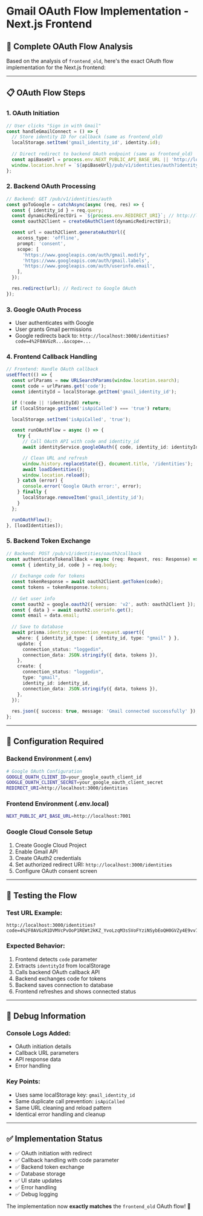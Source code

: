 # Gmail OAuth Flow Implementation - Next.js Frontend

## 🔄 Complete OAuth Flow Analysis

Based on the analysis of `frontend_old`, here's the exact OAuth flow implementation for the Next.js frontend:

---

## 📋 **OAuth Flow Steps**

### **1. OAuth Initiation**
```typescript
// User clicks "Sign in with Gmail"
const handleGmailConnect = () => {
  // Store identity ID for callback (same as frontend_old)
  localStorage.setItem('gmail_identity_id', identity.id);
  
  // Direct redirect to backend OAuth endpoint (same as frontend_old)
  const apiBaseUrl = process.env.NEXT_PUBLIC_API_BASE_URL || 'http://localhost:7001';
  window.location.href = `${apiBaseUrl}/pub/v1/identities/auth?identity_id=${identity.id}`;
};
```

### **2. Backend OAuth Processing**
```typescript
// Backend: GET /pub/v1/identities/auth
const goToGoogle = catchAsync(async (req, res) => {
  const { identity_id } = req.query;
  const dynamicRedirectUri = `${process.env.REDIRECT_URI}`; // http://localhost:3000/identities
  const oauth2Client = createOAuthClient(dynamicRedirectUri);

  const url = oauth2Client.generateAuthUrl({
    access_type: 'offline',
    prompt: 'consent',
    scope: [
      'https://www.googleapis.com/auth/gmail.modify',
      'https://www.googleapis.com/auth/gmail.labels',
      'https://www.googleapis.com/auth/userinfo.email',
    ],
  });

  res.redirect(url); // Redirect to Google OAuth
});
```

### **3. Google OAuth Process**
- User authenticates with Google
- User grants Gmail permissions
- Google redirects back to: `http://localhost:3000/identities?code=4%2F0AVGzR...&scope=...`

### **4. Frontend Callback Handling**
```typescript
// Frontend: Handle OAuth callback
useEffect(() => {
  const urlParams = new URLSearchParams(window.location.search);
  const code = urlParams.get('code');
  const identityId = localStorage.getItem('gmail_identity_id');

  if (!code || !identityId) return;
  if (localStorage.getItem('isApiCalled') === 'true') return;

  localStorage.setItem('isApiCalled', 'true');

  const runOAuthFlow = async () => {
    try {
      // Call OAuth API with code and identity_id
      await identityService.googleOAuth({ code, identity_id: identityId });

      // Clean URL and refresh
      window.history.replaceState({}, document.title, '/identities');
      await loadIdentities();
      window.location.reload();
    } catch (error) {
      console.error('Google OAuth error:', error);
    } finally {
      localStorage.removeItem('gmail_identity_id');
    }
  };

  runOAuthFlow();
}, [loadIdentities]);
```

### **5. Backend Token Exchange**
```typescript
// Backend: POST /pub/v1/identities/oauth2callback
const authenticateTokenallBack = async (req: Request, res: Response) => {
  const { identity_id, code } = req.body;
  
  // Exchange code for tokens
  const tokenResponse = await oauth2Client.getToken(code);
  const tokens = tokenResponse.tokens;
  
  // Get user info
  const oauth2 = google.oauth2({ version: 'v2', auth: oauth2Client });
  const { data } = await oauth2.userinfo.get();
  const email = data.email;
  
  // Save to database
  await prisma.identity_connection_request.upsert({
    where: { identity_id_type: { identity_id, type: "gmail" } },
    update: {
      connection_status: "loggedin",
      connection_data: JSON.stringify({ data, tokens }),
    },
    create: {
      connection_status: "loggedin",
      type: "gmail",
      identity_id: identity_id,
      connection_data: JSON.stringify({ data, tokens }),
    },
  });
  
  res.json({ success: true, message: 'Gmail connected successfully' });
};
```

---

## 🔧 **Configuration Required**

### **Backend Environment (.env)**
```bash
# Google OAuth Configuration
GOOGLE_OUATH_CLIENT_ID=your_google_oauth_client_id
GOOGLE_OUATH_CLIENT_SECRET=your_google_oauth_client_secret
REDIRECT_URI=http://localhost:3000/identities
```

### **Frontend Environment (.env.local)**
```bash
NEXT_PUBLIC_API_BASE_URL=http://localhost:7001
```

### **Google Cloud Console Setup**
1. Create Google Cloud Project
2. Enable Gmail API
3. Create OAuth2 credentials
4. Set authorized redirect URI: `http://localhost:3000/identities`
5. Configure OAuth consent screen

---

## 🧪 **Testing the Flow**

### **Test URL Example:**
```
http://localhost:3000/identities?code=4%2F0AVGzR1DVMVcPvOoP1REWt2kKZ_YvoLzqM3sSVoFYziNSybEoQH0GVZy4E9vv7NJPNlDA8Q&scope=email+https%3A%2F%2Fwww.googleapis.com%2Fauth%2Fgmail.labels+https%3A%2F%2Fwww.googleapis.com%2Fauth%2Fgmail.modify+https%3A%2F%2Fwww.googleapis.com%2Fauth%2Fuserinfo.email+openid&authuser=0&prompt=consent
```

### **Expected Behavior:**
1. Frontend detects `code` parameter
2. Extracts `identityId` from localStorage
3. Calls backend OAuth callback API
4. Backend exchanges code for tokens
5. Backend saves connection to database
6. Frontend refreshes and shows connected status

---

## 🐛 **Debug Information**

### **Console Logs Added:**
- OAuth initiation details
- Callback URL parameters
- API response data
- Error handling

### **Key Points:**
- Uses same localStorage key: `gmail_identity_id`
- Same duplicate call prevention: `isApiCalled`
- Same URL cleaning and reload pattern
- Identical error handling and cleanup

---

## ✅ **Implementation Status**

- ✅ OAuth initiation with redirect
- ✅ Callback handling with code parameter
- ✅ Backend token exchange
- ✅ Database storage
- ✅ UI state updates
- ✅ Error handling
- ✅ Debug logging

The implementation now **exactly matches** the `frontend_old` OAuth flow! 🚀


